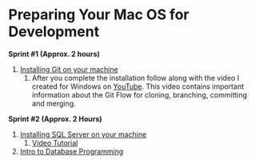 # Preparing Your Mac OS for Development
**Sprint #1 (Approx. 2 hours)**
1. [Installing Git on your machine](https://www.atlassian.com/git/tutorials/install-git)
   1. After you complete the installation follow along with the video I created for Windows on [YouTube](https://youtu.be/9vGEInAqHZs). This video contains important information about the Git Flow for cloning, branching, committing and merging.
   
**Sprint #2 (Approx. 2 Hours)**
1. [Installing SQL Server on your machine](https://database.guide/how-to-install-sql-server-on-a-mac/)
   1. [Video Tutorial](https://www.youtube.com/watch?v=BVNWRYPv78o)
1. [Intro to Database Programming](https://github.com/dysfunctionaldeveloper/opensourcebootcamp/blob/master/sql_server/intro_to_db_programming.md)
